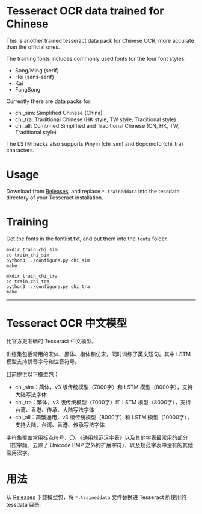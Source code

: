 Tesseract OCR data trained for Chinese
=========================================

This is another trained tesseract data pack for Chinese OCR,
more accurate than the official ones.

The training fonts includes commonly used fonts for the four font styles:

* Song/Ming (serif)
* Hei (sans-serif)
* Kai
* FangSong

Currently there are data packs for:

* chi_sim: Simplified Chinese (China)
* chi_tra: Traditional Chinese (HK style, TW style, Traditional style)
* chi_all: Combined Simplified and Traditional Chinese (CN, HK, TW, Traditional style)

The LSTM packs also supports Pinyin (chi_sim) and Bopomofo (chi_tra) characters.

# Usage

Download from [Releases](https://github.com/gumblex/tessdata_chi/releases), and replace `*.traineddata` into the tessdata directory of your Tesseract installation.

# Training

Get the fonts in the fontlist.txt, and put them into the `fonts` folder.

```
mkdir train_chi_sim
cd train_chi_sim
python3 ../configure.py chi_sim
make

mkdir train_chi_tra
cd train_chi_tra
python3 ../configure.py chi_tra
make
```

---

Tesseract OCR 中文模型
=========================================

比官方更准确的 Tesseract 中文模型。

训练集包括常用的宋体、黑体、楷体和仿宋，同时训练了英文短句。其中 LSTM 模型支持拼音字母和注音符号。

目前提供以下模型包：

* chi_sim：简体，v3 版传统模型（7000字）和 LSTM 模型（8000字），支持大陆写法字体
* chi_tra：繁体，v3 版传统模型（7000字）和 LSTM 模型（8000字），支持台湾、香港、传承、大陆写法字体
* chi_all：简繁通用，v3 版传统模型（8000字）和 LSTM 模型（10000字），支持大陆、台湾、香港、传承写法字体

字符集覆盖常用标点符号、〇、《通用规范汉字表》以及其他字表最常用的部分（按字频、去除了 Unicode BMP 之外的扩展字符），以及规范字表中没有的其他常用汉字。

# 用法

从 [Releases](https://github.com/gumblex/tessdata_chi/releases) 下载模型包，将 `*.traineddata` 文件替换进 Tesseract 所使用的 tessdata 目录。
